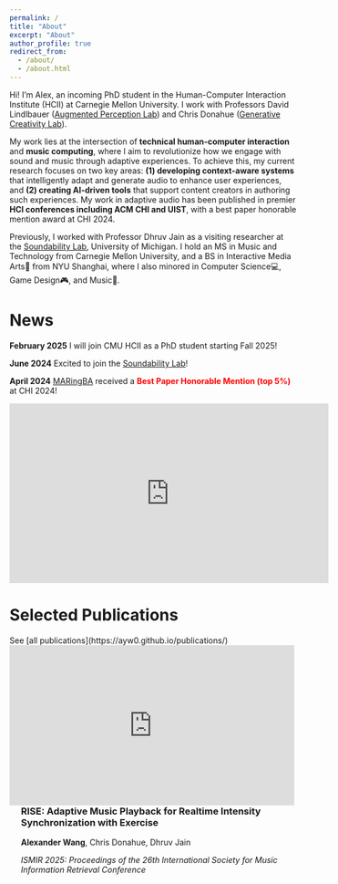 ```yaml
---
permalink: /
title: "About"
excerpt: "About"
author_profile: true
redirect_from: 
  - /about/
  - /about.html
---
```


Hi! I’m Alex, an incoming PhD student in the Human-Computer Interaction Institute (HCII) at Carnegie Mellon University. I work with Professors David Lindlbauer ([Augmented Perception Lab](https://augmented-perception.org/)) and Chris Donahue ([Generative Creativity Lab](https://chrisdonahue.com/)). 

My work lies at the intersection of **technical human-computer interaction** and **music computing**, where I aim to revolutionize how we engage with sound and music through adaptive experiences. To achieve this, my current research focuses on two key areas: **(1) developing context-aware systems** that intelligently adapt and generate audio to enhance user experiences, and **(2) creating AI-driven tools** that support content creators in authoring such experiences. My work in adaptive audio has been published in premier **HCI conferences including ACM CHI and UIST**, with a best paper honorable mention award at CHI 2024.


Previously, I worked with Professor Dhruv Jain as a visiting researcher at the [Soundability Lab](https://accessibility.eecs.umich.edu/), University of Michigan. I hold an MS in Music and Technology from Carnegie Mellon University, and a BS in Interactive Media Arts🎨 from NYU Shanghai, where I also minored in Computer Science💻, Game Design🎮, and Music🎼.


<h1>News</h1>
<strong>February 2025</strong> I will join CMU HCII as a PhD student starting Fall 2025!

<strong>June 2024</strong> Excited to join the [Soundability Lab](https://accessibility.eecs.umich.edu/)!

<strong>April 2024</strong> [MARingBA](https://ayw0.github.io/publications/2024-MARingBA/) received a <i class="fas fa-award" style="color: red;"></i> <strong style="color: red;"> Best Paper Honorable Mention (top 5%)</strong> at CHI 2024!

<iframe width="560" height="315" src="https://www.youtube.com/embed/PFd-AhcDPoA?si=qvEmte_Q-46YAAoN" title="YouTube video player" frameborder="0" allow="accelerometer; autoplay; clipboard-write; encrypted-media; gyroscope; picture-in-picture; web-share" referrerpolicy="strict-origin-when-cross-origin" allowfullscreen></iframe>
<!--
<div style="display: flex; flex-wrap: wrap; margin-bottom: 2em;">
-->
<h1>Selected Publications</h1>
See [all publications](https://ayw0.github.io/publications/)

<div style="display: flex; flex-wrap: wrap; align-items: flex-start; margin-bottom: 2em;">
  <!-- Left: Responsive YouTube Embed -->
  <div style="flex: 1; min-width: 300px; max-width: 500px;">
    <div style="position: relative; padding-bottom: 56.25%; height: 0; overflow: hidden;">
      <iframe src="https://www.youtube.com/embed/G6gvRIKrGvw?si=oSedKrVMw7hatkwG"
              style="position: absolute; top: 0; left: 0; width: 100%; height: 100%;"
              frameborder="0" allowfullscreen></iframe>
    </div>
  </div>

  <!-- Right: Publication Details -->
  <div style="flex: 2; padding-left: 20px; min-width: 300px;">
    <h3 style="margin-top: 0;">RISE: Adaptive Music Playback for Realtime Intensity Synchronization with Exercise</h3>
    <p><strong>Alexander Wang</strong>, Chris Donahue, Dhruv Jain</p>
    <p><i>ISMIR 2025: Proceedings of the 26th International Society for Music Information Retrieval Conference</i></p>
  </div>
</div>


